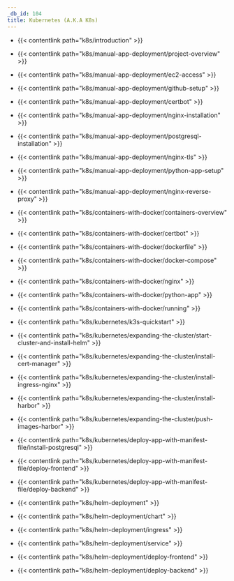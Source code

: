 ```yaml
---
_db_id: 104
title: Kubernetes (A.K.A K8s)
---
```


- {{< contentlink path="k8s/introduction" >}}

- {{< contentlink path="k8s/manual-app-deployment/project-overview" >}}
- {{< contentlink path="k8s/manual-app-deployment/ec2-access" >}}
- {{< contentlink path="k8s/manual-app-deployment/github-setup" >}}
- {{< contentlink path="k8s/manual-app-deployment/certbot" >}}
- {{< contentlink path="k8s/manual-app-deployment/nginx-installation" >}}
- {{< contentlink path="k8s/manual-app-deployment/postgresql-installation" >}}
- {{< contentlink path="k8s/manual-app-deployment/nginx-tls" >}}
- {{< contentlink path="k8s/manual-app-deployment/python-app-setup" >}}
- {{< contentlink path="k8s/manual-app-deployment/nginx-reverse-proxy" >}}

- {{< contentlink path="k8s/containers-with-docker/containers-overview" >}}
- {{< contentlink path="k8s/containers-with-docker/certbot" >}}
- {{< contentlink path="k8s/containers-with-docker/dockerfile" >}}
- {{< contentlink path="k8s/containers-with-docker/docker-compose" >}}
- {{< contentlink path="k8s/containers-with-docker/nginx" >}}
- {{< contentlink path="k8s/containers-with-docker/python-app" >}}
- {{< contentlink path="k8s/containers-with-docker/running" >}}

- {{< contentlink path="k8s/kubernetes/k3s-quickstart" >}}

- {{< contentlink path="k8s/kubernetes/expanding-the-cluster/start-cluster-and-install-helm" >}}
- {{< contentlink path="k8s/kubernetes/expanding-the-cluster/install-cert-manager" >}}
- {{< contentlink path="k8s/kubernetes/expanding-the-cluster/install-ingress-nginx" >}}
- {{< contentlink path="k8s/kubernetes/expanding-the-cluster/install-harbor" >}}
- {{< contentlink path="k8s/kubernetes/expanding-the-cluster/push-images-harbor" >}}

- {{< contentlink path="k8s/kubernetes/deploy-app-with-manifest-file/install-postgresql" >}}
- {{< contentlink path="k8s/kubernetes/deploy-app-with-manifest-file/deploy-frontend" >}}
- {{< contentlink path="k8s/kubernetes/deploy-app-with-manifest-file/deploy-backend" >}}

- {{< contentlink path="k8s/helm-deployment" >}}
- {{< contentlink path="k8s/helm-deployment/chart" >}}
- {{< contentlink path="k8s/helm-deployment/ingress" >}}
- {{< contentlink path="k8s/helm-deployment/service" >}}
- {{< contentlink path="k8s/helm-deployment/deploy-frontend" >}}
- {{< contentlink path="k8s/helm-deployment/deploy-backend" >}}